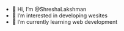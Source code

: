 - 👋 Hi, I’m @ShreshaLakshman
- 👀 I’m interested in developing wesites
- 🌱 I’m currently learning web development


<!---
ShreshaLakshman/ShreshaLakshman is a ✨ special ✨ repository because its `README.md` (this file) appears on your GitHub profile.
You can click the Preview link to take a look at your changes.
--->

